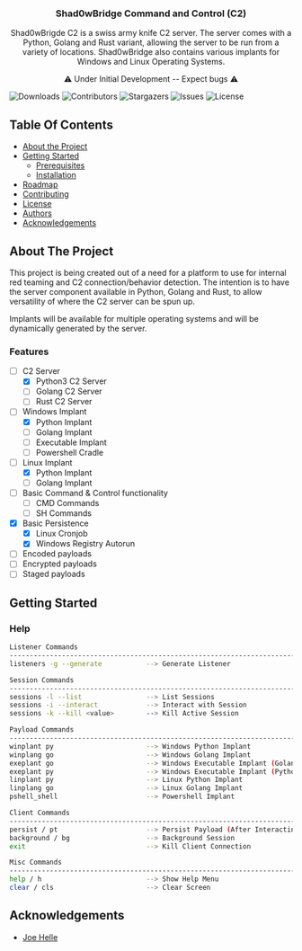   <h3 align="center">Shad0wBridge Command and Control (C2)</h3>

  <p align="center">
    Shad0wBrigde C2 is a swiss army knife C2 server.  The server comes with a Python, Golang and Rust variant, allowing the server to be run from a variety of locations.  Shad0wBridge also contains various implants for Windows and Linux Operating Systems.</p>
  <p align="center">⚠ Under Initial Development -- Expect bugs ⚠
    <br/>
</p>

![Downloads](https://img.shields.io/github/downloads/jplesperance/Shad0wBridge/total) ![Contributors](https://img.shields.io/github/contributors/jplesperance/Shad0wBridge?color=dark-green) ![Stargazers](https://img.shields.io/github/stars/Lavender-exe/Hades-C2?style=social) ![Issues](https://img.shields.io/github/issues/Lavender-exe/Hades-C2) ![License](https://img.shields.io/github/license/Lavender-exe/Hades-C2) 

## Table Of Contents

* [About the Project](#about-the-project)
* [Getting Started](#getting-started)
  * [Prerequisites](#prerequisites)
  * [Installation](#installation)
* [Roadmap](#roadmap)
* [Contributing](#contributing)
* [License](#license)
* [Authors](#authors)
* [Acknowledgements](#acknowledgements)

## About The Project

This project is being created out of a need for a platform to use for internal red teaming and C2 connection/behavior detection.  The intention is to have the server component available in Python, Golang and Rust, to allow versatility of where the C2 server can be spun up.

Implants will be available for multiple operating systems and will be dynamically generated by the server.

### Features
- [ ] C2 Server
  - [X] Python3 C2 Server
  - [ ] Golang C2 Server
  - [ ] Rust C2 Server
- [ ] Windows Implant
  - [X] Python Implant
  - [ ] Golang Implant
  - [ ] Executable Implant
  - [ ] Powershell Cradle
- [ ] Linux Implant
  - [X] Python Implant 
  - [ ] Golang Implant
- [ ] Basic Command & Control functionality
  - [ ] CMD Commands
  - [ ] SH Commands
- [X] Basic Persistence
  - [X] Linux Cronjob
  - [X] Windows Registry Autorun
- [ ] Encoded payloads
- [ ] Encrypted payloads
- [ ] Staged payloads

## Getting Started

### Help
```bash
Listener Commands
---------------------------------------------------------------------------------------
listeners -g --generate           --> Generate Listener

Session Commands
---------------------------------------------------------------------------------------
sessions -l --list                --> List Sessions
sessions -i --interact            --> Interact with Session
sessions -k --kill <value>        --> Kill Active Session

Payload Commands
---------------------------------------------------------------------------------------
winplant py                       --> Windows Python Implant
winplang go                       --> Windows Golang Implant
exeplant go                       --> Windows Executable Implant (Golang)
exeplant py                       --> Windows Executable Implant (Python)
linplant py                       --> Linux Python Implant
linplang go                       --> Linux Golang Implant
pshell_shell                      --> Powershell Implant

Client Commands
---------------------------------------------------------------------------------------
persist / pt                      --> Persist Payload (After Interacting with Session) 
background / bg                   --> Background Session
exit                              --> Kill Client Connection

Misc Commands
---------------------------------------------------------------------------------------
help / h                          --> Show Help Menu
clear / cls                       --> Clear Screen
```

## Acknowledgements

* [Joe Helle](https://twitter.com/joehelle?ref_src=twsrc%5Egoogle%7Ctwcamp%5Eserp%7Ctwgr%5Eauthor)

